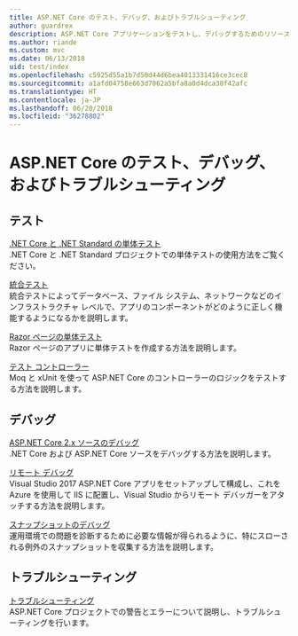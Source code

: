 ```yaml
---
title: ASP.NET Core のテスト、デバッグ、およびトラブルシューティング
author: guardrex
description: ASP.NET Core アプリケーションをテストし、デバッグするためのリソースのリンク
ms.author: riande
ms.custom: mvc
ms.date: 06/13/2018
uid: test/index
ms.openlocfilehash: c5925d55a1b7d50d44d6bea4013331416ce3cec8
ms.sourcegitcommit: a1afd04758e663d7062a5bfa8a0d4dca38f42afc
ms.translationtype: HT
ms.contentlocale: ja-JP
ms.lasthandoff: 06/20/2018
ms.locfileid: "36278802"
---
```

# <a name="test-debug-and-troubleshoot-in-aspnet-core"></a>ASP.NET Core のテスト、デバッグ、およびトラブルシューティング

## <a name="test"></a>テスト

[.NET Core と .NET Standard の単体テスト](/dotnet/articles/core/testing/)  
.NET Core と .NET Standard プロジェクトでの単体テストの使用方法をご覧ください。

[統合テスト](xref:test/integration-tests)  
統合テストによってデータベース、ファイル システム、ネットワークなどのインフラストラクチャ レベルで、アプリのコンポーネントがどのように正しく機能するようになるかを説明します。

[Razor ページの単体テスト](xref:test/razor-pages-tests)  
Razor ページのアプリに単体テストを作成する方法を説明します。

[テスト コントローラー](xref:mvc/controllers/testing)  
Moq と xUnit を使って ASP.NET Core のコントローラーのロジックをテストする方法を説明します。

## <a name="debug"></a>デバッグ

[ASP.NET Core 2.x ソースのデバッグ](https://github.com/aspnet/Docs/issues/4155)  
.NET Core および ASP.NET Core ソースをデバッグする方法を説明します。

[リモート デバッグ](/visualstudio/debugger/remote-debugging-azure)  
Visual Studio 2017 ASP.NET Core アプリをセットアップして構成し、これを Azure を使用して IIS に配置し、Visual Studio からリモート デバッガーをアタッチする方法を説明します。

[スナップショットのデバッグ](/azure/application-insights/app-insights-snapshot-debugger)  
運用環境での問題を診断するために必要な情報が得られるように、特にスローされる例外のスナップショットを収集する方法を説明します。

## <a name="troubleshoot"></a>トラブルシューティング

[トラブルシューティング](xref:test/troubleshoot)  
ASP.NET Core プロジェクトでの警告とエラーについて説明し、トラブルシューティングを行います。
